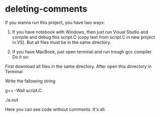 # deleting-comments

If you wanna run this project, you have two ways:

1. If you have notebook with Windows, then just run Visual Studio and compile and debug this script.С (copy text from script.C in new project in VS).
But all files must be in the same directory.

2. If you have MacBook, just open terminal and run trough gcc compiler.
Do it so: 

First download all files in the same directory.
After open this dirrectory in Terminal

Write the fallowing string

g++ -Wall script.C


./a.out

Here you can see code without comments.
It's all.
